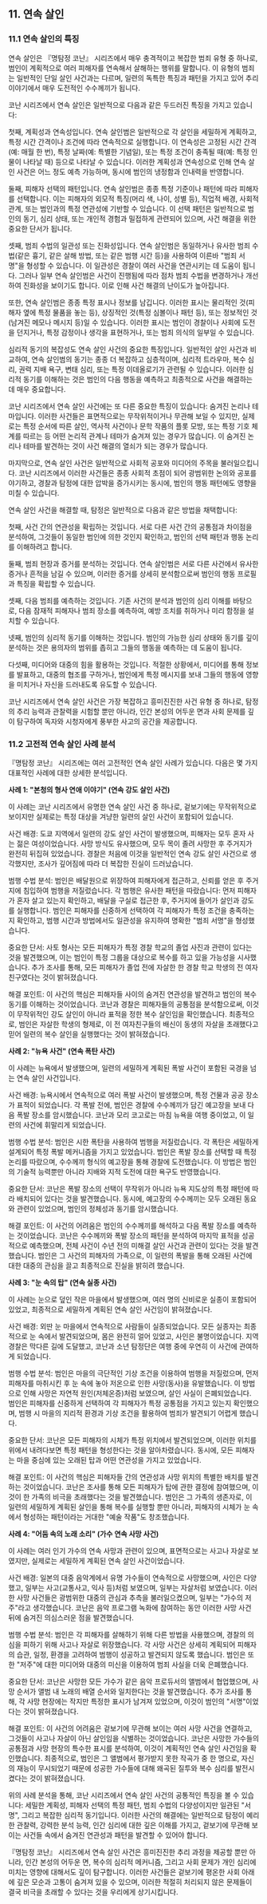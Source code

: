 ## 11. 연속 살인

### 11.1 연속 살인의 특징

연속 살인은 『명탐정 코난』 시리즈에서 매우 충격적이고 복잡한 범죄 유형 중 하나로, 범인이 계획적으로 여러 피해자를 연속해서 살해하는 행위를 말합니다. 이 유형의 범죄는 일반적인 단일 살인 사건과는 다르며, 일련의 독특한 특징과 패턴을 가지고 있어 추리 이야기에서 매우 도전적인 수수께끼가 됩니다.

코난 시리즈에서 연속 살인은 일반적으로 다음과 같은 두드러진 특징을 가지고 있습니다:

첫째, 계획성과 연속성입니다. 연속 살인범은 일반적으로 각 살인을 세밀하게 계획하고, 특정 시간 간격이나 조건에 따라 연속적으로 실행합니다. 이 연속성은 고정된 시간 간격(예: 매월 한 번), 특정 날짜(예: 특별한 기념일), 또는 특정 조건이 충족될 때(예: 특정 인물이 나타날 때) 등으로 나타날 수 있습니다. 이러한 계획성과 연속성으로 인해 연속 살인 사건은 어느 정도 예측 가능하며, 동시에 범인의 냉정함과 인내력을 반영합니다.

둘째, 피해자 선택의 패턴입니다. 연속 살인범은 종종 특정 기준이나 패턴에 따라 피해자를 선택합니다. 이는 피해자의 외모적 특징(머리 색, 나이, 성별 등), 직업적 배경, 사회적 관계, 또는 범인과의 특정 연관성에 기반할 수 있습니다. 이 선택 패턴은 일반적으로 범인의 동기, 심리 상태, 또는 개인적 경험과 밀접하게 관련되어 있으며, 사건 해결을 위한 중요한 단서가 됩니다.

셋째, 범죄 수법의 일관성 또는 진화성입니다. 연속 살인범은 동일하거나 유사한 범죄 수법(같은 흉기, 같은 살해 방법, 또는 같은 범행 시간 등)을 사용하여 이른바 "범죄 서명"을 형성할 수 있습니다. 이 일관성은 경찰이 여러 사건을 연관시키는 데 도움이 됩니다. 그러나 일부 연속 살인범은 사건이 진행됨에 따라 점차 범죄 수법을 변경하거나 개선하여 진화성을 보이기도 합니다. 이로 인해 사건 해결의 난이도가 높아집니다.

또한, 연속 살인범은 종종 특정 표시나 정보를 남깁니다. 이러한 표시는 물리적인 것(피해자 옆에 특정 물품을 놓는 등), 상징적인 것(특정 심볼이나 패턴 등), 또는 정보적인 것(남겨진 메모나 메시지 등)일 수 있습니다. 이러한 표시는 범인이 경찰이나 사회에 도전을 던지거나, 특정 감정이나 생각을 표현하거나, 또는 범죄 의식의 일부일 수 있습니다.

심리적 동기의 복잡성도 연속 살인 사건의 중요한 특징입니다. 일반적인 살인 사건과 비교하여, 연속 살인범의 동기는 종종 더 복잡하고 심층적이며, 심리적 트라우마, 복수 심리, 권력 지배 욕구, 변태 심리, 또는 특정 이데올로기가 관련될 수 있습니다. 이러한 심리적 동기를 이해하는 것은 범인의 다음 행동을 예측하고 최종적으로 사건을 해결하는 데 매우 중요합니다.

코난 시리즈에서 연속 살인 사건에는 또 다른 중요한 특징이 있습니다: 숨겨진 논리나 테마입니다. 이러한 사건들은 표면적으로는 무작위적이거나 무관해 보일 수 있지만, 실제로는 특정 순서에 따른 살인, 역사적 사건이나 문학 작품의 플롯 모방, 또는 특정 기호 체계를 따르는 등 어떤 논리적 관계나 테마가 숨겨져 있는 경우가 많습니다. 이 숨겨진 논리나 테마를 발견하는 것이 사건 해결의 열쇠가 되는 경우가 많습니다.

마지막으로, 연속 살인 사건은 일반적으로 사회적 공포와 미디어의 주목을 불러일으킵니다. 코난 시리즈에서 이러한 사건들은 종종 사회적 초점이 되어 광범위한 논의와 공포를 야기하고, 경찰과 탐정에 대한 압박을 증가시키는 동시에, 범인의 행동 패턴에도 영향을 미칠 수 있습니다.

연속 살인 사건을 해결할 때, 탐정은 일반적으로 다음과 같은 방법을 채택합니다:

첫째, 사건 간의 연관성을 확립하는 것입니다. 서로 다른 사건 간의 공통점과 차이점을 분석하여, 그것들이 동일한 범인에 의한 것인지 확인하고, 범인의 선택 패턴과 행동 논리를 이해하려고 합니다.

둘째, 범죄 현장과 증거를 분석하는 것입니다. 연속 살인범은 서로 다른 사건에서 유사한 증거나 흔적을 남길 수 있으며, 이러한 증거를 상세히 분석함으로써 범인의 행동 프로필과 특징을 확립할 수 있습니다.

셋째, 다음 범죄를 예측하는 것입니다. 기존 사건의 분석과 범인의 심리 이해를 바탕으로, 다음 잠재적 피해자나 범죄 장소를 예측하여, 예방 조치를 취하거나 미리 함정을 설치할 수 있습니다.

넷째, 범인의 심리적 동기를 이해하는 것입니다. 범인의 가능한 심리 상태와 동기를 깊이 분석하는 것은 용의자의 범위를 좁히고 그들의 행동을 예측하는 데 도움이 됩니다.

다섯째, 미디어와 대중의 힘을 활용하는 것입니다. 적절한 상황에서, 미디어를 통해 정보를 발표하고, 대중의 협조를 구하거나, 범인에게 특정 메시지를 보내 그들의 행동에 영향을 미치거나 자신을 드러내도록 유도할 수 있습니다.

코난 시리즈에서 연속 살인 사건은 가장 복잡하고 흥미진진한 사건 유형 중 하나로, 탐정의 추리 능력과 관찰력을 시험할 뿐만 아니라, 인간 본성의 어두운 면과 사회 문제를 깊이 탐구하여 독자와 시청자에게 풍부한 사고의 공간을 제공합니다.

### 11.2 고전적 연속 살인 사례 분석

『명탐정 코난』 시리즈에는 여러 고전적인 연속 살인 사례가 있습니다. 다음은 몇 가지 대표적인 사례에 대한 상세한 분석입니다.

**사례 1: "본청의 형사 연애 이야기" (연속 강도 살인 사건)**

이 사례는 코난 시리즈에서 유명한 연속 살인 사건 중 하나로, 겉보기에는 무작위적으로 보이지만 실제로는 특정 대상을 겨냥한 일련의 살인 사건이 포함되어 있습니다.

사건 배경: 도쿄 지역에서 일련의 강도 살인 사건이 발생했으며, 피해자는 모두 혼자 사는 젊은 여성이었습니다. 사망 방식도 유사했으며, 모두 목이 졸려 사망한 후 주거지가 완전히 뒤집혀 있었습니다. 경찰은 처음에 이것을 일반적인 연속 강도 살인 사건으로 생각했지만, 조사가 깊어짐에 따라 더 복잡한 진실이 드러났습니다.

범행 수법 분석: 범인은 배달원으로 위장하여 피해자에게 접근하고, 신뢰를 얻은 후 주거지에 침입하여 범행을 저질렀습니다. 각 범행은 유사한 패턴을 따랐습니다: 먼저 피해자가 혼자 살고 있는지 확인하고, 배달을 구실로 접근한 후, 주거지에 들어가 살인과 강도를 실행합니다. 범인은 피해자를 신중하게 선택하여 각 피해자가 특정 조건을 충족하는지 확인하고, 범행 시간과 방법에서도 일관성을 유지하여 명확한 "범죄 서명"을 형성했습니다.

중요한 단서: 사토 형사는 모든 피해자가 특정 경찰 학교의 졸업 사진과 관련이 있다는 것을 발견했으며, 이는 범인이 특정 그룹을 대상으로 복수를 하고 있을 가능성을 시사했습니다. 추가 조사를 통해, 모든 피해자가 졸업 전에 자살한 한 경찰 학교 학생의 전 여자친구였다는 것이 밝혀졌습니다.

해결 포인트: 이 사건의 핵심은 피해자들 사이의 숨겨진 연관성을 발견하고 범인의 복수 동기를 이해하는 것이었습니다. 코난과 경찰은 피해자들의 공통점을 분석함으로써, 이것이 무작위적인 강도 살인이 아니라 표적을 정한 복수 살인임을 확인했습니다. 최종적으로, 범인은 자살한 학생의 형제로, 이 전 여자친구들의 배신이 동생의 자살을 초래했다고 믿어 일련의 복수 살인을 실행했다는 것이 밝혀졌습니다.

**사례 2: "뉴욕 사건" (연속 폭탄 사건)**

이 사례는 뉴욕에서 발생했으며, 일련의 세밀하게 계획된 폭발 사건이 포함된 국경을 넘는 연속 살인 사건입니다.

사건 배경: 뉴욕시에서 연속적으로 여러 폭발 사건이 발생했으며, 특정 건물과 공공 장소가 표적이 되었습니다. 각 폭발 전에, 범인은 경찰에 수수께끼가 담긴 예고장을 보내 다음 폭발 장소를 암시했습니다. 코난과 모리 코고로는 마침 뉴욕을 여행 중이었고, 이 일련의 사건에 휘말리게 되었습니다.

범행 수법 분석: 범인은 시한 폭탄을 사용하여 범행을 저질렀습니다. 각 폭탄은 세밀하게 설계되어 특정 폭발 메커니즘을 가지고 있었습니다. 범인은 폭발 장소를 선택할 때 특정 논리를 따랐으며, 수수께끼 형식의 예고장을 통해 경찰에 도전했습니다. 이 방법은 범인의 기술적 능력뿐만 아니라 지배와 지적 도전에 대한 욕구도 반영했습니다.

중요한 단서: 코난은 폭발 장소의 선택이 무작위가 아니라 뉴욕 지도상의 특정 패턴에 따라 배치되어 있다는 것을 발견했습니다. 동시에, 예고장의 수수께끼는 모두 오래된 동요와 관련이 있었으며, 범인의 정체성과 동기를 암시했습니다.

해결 포인트: 이 사건의 어려움은 범인의 수수께끼를 해석하고 다음 폭발 장소를 예측하는 것이었습니다. 코난은 수수께끼와 폭발 장소의 패턴을 분석하여 마지막 표적을 성공적으로 예측했으며, 전체 사건이 수년 전의 미해결 살인 사건과 관련이 있다는 것을 발견했습니다. 범인은 그 사건의 피해자의 가족으로, 이 일련의 폭발을 통해 오래된 사건에 대한 대중의 관심을 끌고 최종적으로 진실을 밝히려 했습니다.

**사례 3: "눈 속의 탑" (연속 실종 사건)**

이 사례는 눈으로 덮인 작은 마을에서 발생했으며, 여러 명의 신비로운 실종이 포함되어 있었고, 최종적으로 세밀하게 계획된 연속 살인 사건임이 밝혀졌습니다.

사건 배경: 외딴 눈 마을에서 연속적으로 사람들이 실종되었습니다. 모든 실종자는 최종적으로 눈 속에서 발견되었으며, 몸은 완전히 얼어 있었고, 사인은 불명이었습니다. 지역 경찰은 막다른 길에 도달했고, 코난과 소년 탐정단은 여행 중에 우연히 이 사건에 관여하게 되었습니다.

범행 수법 분석: 범인은 마을의 극단적인 기상 조건을 이용하여 범행을 저질렀으며, 먼저 피해자를 마취시킨 후 눈 속에 놓아 저온으로 인한 사망(동사)을 유발했습니다. 이 방법으로 인해 사망은 자연적 원인(저체온증)처럼 보였으며, 살인 사실이 은폐되었습니다. 범인은 피해자를 신중하게 선택하여 각 피해자가 특정 공통점을 가지고 있는지 확인했으며, 범행 시 마을의 지리적 환경과 기상 조건을 활용하여 범죄가 발견되기 어렵게 했습니다.

중요한 단서: 코난은 모든 피해자의 시체가 특정 위치에서 발견되었으며, 이러한 위치를 위에서 내려다보면 특정 패턴을 형성한다는 것을 알아차렸습니다. 동시에, 모든 피해자는 마을 중심에 있는 오래된 탑과 어떤 연관성을 가지고 있었습니다.

해결 포인트: 이 사건의 핵심은 피해자들 간의 연관성과 사망 위치의 특별한 배치를 발견하는 것이었습니다. 코난은 조사를 통해 모든 피해자가 탑에 관한 결정에 참여했으며, 이것이 한 가족의 비극을 초래했다는 것을 발견했습니다. 범인은 그 가족의 생존자로, 이 일련의 세밀하게 계획된 살인을 통해 복수를 실행할 뿐만 아니라, 피해자의 시체가 눈 속에서 형성하는 패턴이라는 거대한 "예술 작품"도 창조했습니다.

**사례 4: "어둠 속의 노래 소리" (가수 연속 사망 사건)**

이 사례는 여러 인기 가수의 연속 사망과 관련이 있으며, 표면적으로는 사고나 자살로 보였지만, 실제로는 세밀하게 계획된 연속 살인 사건이었습니다.

사건 배경: 일본의 대중 음악계에서 유명 가수들이 연속적으로 사망했으며, 사인은 다양했고, 일부는 사고(교통사고, 익사 등)처럼 보였으며, 일부는 자살처럼 보였습니다. 이러한 사망 사건들은 광범위한 대중의 관심과 추측을 불러일으켰으며, 일부는 "가수의 저주"라고 생각했습니다. 코난은 음악 프로그램 녹화에 참여하는 동안 이러한 사망 사건 뒤에 숨겨진 의심스러운 점을 발견했습니다.

범행 수법 분석: 범인은 각 피해자를 살해하기 위해 다른 방법을 사용했으며, 경찰의 의심을 피하기 위해 사고나 자살로 위장했습니다. 각 사망 사건은 상세히 계획되어 피해자의 습관, 일정, 환경을 고려하여 범행이 성공하고 발견되지 않도록 했습니다. 범인은 또한 "저주"에 대한 미디어와 대중의 미신을 이용하여 범죄 사실을 더욱 은폐했습니다.

중요한 단서: 코난은 사망한 모든 가수가 같은 음악 프로듀서의 앨범에서 협업했으며, 사망 순서가 앨범 내 노래의 배열 순서와 일치한다는 것을 발견했습니다. 추가 조사를 통해, 각 사망 현장에는 작지만 특정한 표시가 남겨져 있었으며, 이것이 범인의 "서명"이었다는 것이 밝혀졌습니다.

해결 포인트: 이 사건의 어려움은 겉보기에 무관해 보이는 여러 사망 사건을 연결하고, 그것들이 사고나 자살이 아닌 살인임을 식별하는 것이었습니다. 코난은 사망한 가수들의 공통점과 사망 현장의 특수한 표시를 분석하여, 이것이 계획적인 연속 살인 사건임을 확인했습니다. 최종적으로, 범인은 그 앨범에서 평가받지 못한 작곡가 중 한 명으로, 자신의 재능이 무시되었기 때문에 성공한 가수들에 대해 왜곡된 질투와 복수 심리를 발전시켰다는 것이 밝혀졌습니다.

위의 사례 분석을 통해, 코난 시리즈에서 연속 살인 사건의 공통적인 특징을 볼 수 있습니다: 세밀한 계획성, 피해자 선택의 특정 패턴, 범죄 수법의 다양성이지만 일관된 "서명", 그리고 복잡한 심리적 동기입니다. 이러한 사건의 해결에는 일반적으로 탐정이 예리한 관찰력, 강력한 분석 능력, 인간 심리에 대한 깊은 이해를 가지고, 겉보기에 무관해 보이는 사건들 속에서 숨겨진 연관성과 패턴을 발견할 수 있어야 합니다.

『명탐정 코난』 시리즈에서 연속 살인 사건은 흥미진진한 추리 과정을 제공할 뿐만 아니라, 인간 본성의 어두운 면, 복수의 심리적 메커니즘, 그리고 사회 문제가 개인 심리에 미치는 영향에 대해서도 깊이 탐구합니다. 이러한 사건들은 겉보기에 평온한 사회 아래에 깊은 모순과 고통이 숨겨져 있을 수 있으며, 이러한 적절히 처리되지 않은 문제들이 결국 비극을 초래할 수 있다는 것을 우리에게 상기시킵니다.
